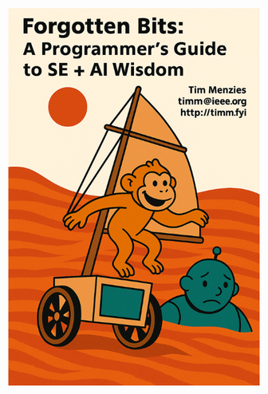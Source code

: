 <div style="display: flex;"
  <center>
    <img width=600 src="img/saillite.png">
  </center>
</div>
